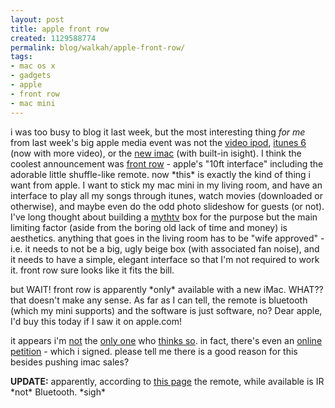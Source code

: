```yaml
---
layout: post
title: apple front row
created: 1129588774
permalink: blog/walkah/apple-front-row/
tags:
- mac os x
- gadgets
- apple
- front row
- mac mini
---
```

<p>i was too busy to blog it last week, but the most interesting thing <em>for me</em> from last week's big apple media event was not the <a href="http://www.apple.com/ipod/ipod.html">video ipod</a>, <a href="http://www.apple.com/itunes/overview/">itunes 6</a> (now with more video), or the <a href="http://www.apple.com/imac/">new imac</a> (with built-in isight). I think the coolest announcement was <a href="http://www.apple.com/imac/frontrow.html">front row</a> - apple's "10ft interface" including the adorable little shuffle-like remote. now *this* is exactly the kind of thing i want from apple. I want to stick my mac mini in my living room, and have an interface to play all my songs through itunes, watch movies (downloaded or otherwise), and maybe even do the odd photo slideshow for guests (or not). I've long thought about building a <a href="http://www.mythtv.org/">mythtv</a> box for the purpose but the main limiting factor (aside from the boring old lack of time and money) is aesthetics. anything that goes in the living room has to be "wife approved" - i.e. it needs to not be a big, ugly beige box (with associated fan noise), and it needs to have a simple, elegant interface so that I'm not required to work it. front row sure looks like it fits the bill.</p>

<p>but WAIT! front row is apparently *only* available with a new iMac. WHAT?? that doesn't make any sense. As far as I can tell, the remote is bluetooth (which my mini supports) and the software is just software, no? Dear apple, I'd buy this today if I saw it on apple.com!</p>

<p>it appears i'm <a href="http://macslash.org/article.pl?sid=05/10/14/0940246" title="macslash thread">not</a> the <a href="http://www.tuaw.com/2005/10/12/new-imac-g5-with-frontrow-and-remote/" title="TUAW thread">only one</a> who <a href="http://www.macworld.com/weblogs/editors/2005/10/macminimedia/index.php" title="macworld">thinks so</a>. in fact, there's even an <a href="http://www.petitiononline.com/frontrow/petition.html">online petition</a> - which i signed. please tell me there is a good reason for this besides pushing imac sales?</p>

<p><strong>UPDATE:</strong> apparently, according to <a href="http://store.apple.com/1-800-MY-APPLE/WebObjects/AppleStore?productLearnMore=MA128G/A">this page</a> the remote, while available is IR *not* Bluetooth. *sigh*</p>
